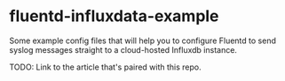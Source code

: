 # fluentd-influxdata-example
 
Some example config files that will help you to configure Fluentd to send syslog messages straight to a cloud-hosted Influxdb instance.

TODO: Link to the article that's paired with this repo.